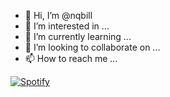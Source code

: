 - 👋 Hi, I’m @nqbill
- 👀 I’m interested in ...
- 🌱 I’m currently learning ...
- 💞️ I’m looking to collaborate on ...
- 📫 How to reach me ...

<!---
nqbill/nqbill is a ✨ special ✨ repository because its `README.md` (this file) appears on your GitHub profile.
You can click the Preview link to take a look at your changes.
--->

[![Spotify](https://spotify-readme-nqbill.vercel.app/api/spotify/?background_color=ffffff&)](https://open.spotify.com/user/nqbill)

